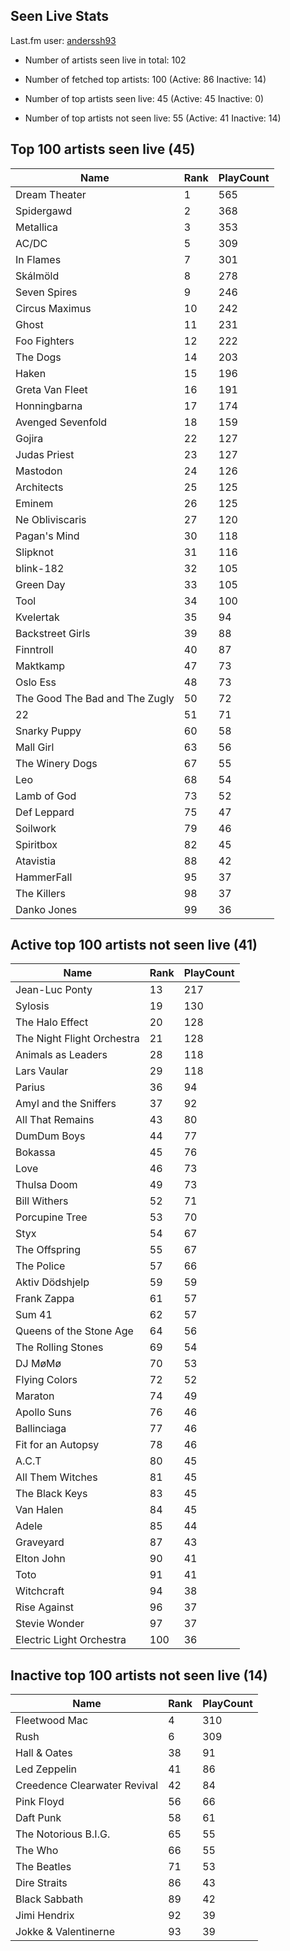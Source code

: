 ## Seen Live Stats

Last.fm user: [anderssh93](https://www.last.fm/user/anderssh93)

- Number of artists seen live in total: 102

- Number of fetched top artists: 100 (Active: 86 Inactive: 14)

- Number of top artists seen live: 45 (Active: 45 Inactive: 0)

- Number of top artists not seen live: 55 (Active: 41 Inactive: 14)

## Top 100 artists seen live (45)

Name                           | Rank | PlayCount
------------------------------ | ---- | ---------
Dream Theater                  | 1    | 565      
Spidergawd                     | 2    | 368      
Metallica                      | 3    | 353      
AC/DC                          | 5    | 309      
In Flames                      | 7    | 301      
Skálmöld                       | 8    | 278      
Seven Spires                   | 9    | 246      
Circus Maximus                 | 10   | 242      
Ghost                          | 11   | 231      
Foo Fighters                   | 12   | 222      
The Dogs                       | 14   | 203      
Haken                          | 15   | 196      
Greta Van Fleet                | 16   | 191      
Honningbarna                   | 17   | 174      
Avenged Sevenfold              | 18   | 159      
Gojira                         | 22   | 127      
Judas Priest                   | 23   | 127      
Mastodon                       | 24   | 126      
Architects                     | 25   | 125      
Eminem                         | 26   | 125      
Ne Obliviscaris                | 27   | 120      
Pagan's Mind                   | 30   | 118      
Slipknot                       | 31   | 116      
blink-182                      | 32   | 105      
Green Day                      | 33   | 105      
Tool                           | 34   | 100      
Kvelertak                      | 35   | 94       
Backstreet Girls               | 39   | 88       
Finntroll                      | 40   | 87       
Maktkamp                       | 47   | 73       
Oslo Ess                       | 48   | 73       
The Good The Bad and The Zugly | 50   | 72       
22                             | 51   | 71       
Snarky Puppy                   | 60   | 58       
Mall Girl                      | 63   | 56       
The Winery Dogs                | 67   | 55       
Leo                            | 68   | 54       
Lamb of God                    | 73   | 52       
Def Leppard                    | 75   | 47       
Soilwork                       | 79   | 46       
Spiritbox                      | 82   | 45       
Atavistia                      | 88   | 42       
HammerFall                     | 95   | 37       
The Killers                    | 98   | 37       
Danko Jones                    | 99   | 36       

## Active top 100 artists not seen live (41)

Name                       | Rank | PlayCount
-------------------------- | ---- | ---------
Jean-Luc Ponty             | 13   | 217      
Sylosis                    | 19   | 130      
The Halo Effect            | 20   | 128      
The Night Flight Orchestra | 21   | 128      
Animals as Leaders         | 28   | 118      
Lars Vaular                | 29   | 118      
Parius                     | 36   | 94       
Amyl and the Sniffers      | 37   | 92       
All That Remains           | 43   | 80       
DumDum Boys                | 44   | 77       
Bokassa                    | 45   | 76       
Love                       | 46   | 73       
Thulsa Doom                | 49   | 73       
Bill Withers               | 52   | 71       
Porcupine Tree             | 53   | 70       
Styx                       | 54   | 67       
The Offspring              | 55   | 67       
The Police                 | 57   | 66       
Aktiv Dödshjelp            | 59   | 59       
Frank Zappa                | 61   | 57       
Sum 41                     | 62   | 57       
Queens of the Stone Age    | 64   | 56       
The Rolling Stones         | 69   | 54       
DJ MøMø                    | 70   | 53       
Flying Colors              | 72   | 52       
Maraton                    | 74   | 49       
Apollo Suns                | 76   | 46       
Ballinciaga                | 77   | 46       
Fit for an Autopsy         | 78   | 46       
A.C.T                      | 80   | 45       
All Them Witches           | 81   | 45       
The Black Keys             | 83   | 45       
Van Halen                  | 84   | 45       
Adele                      | 85   | 44       
Graveyard                  | 87   | 43       
Elton John                 | 90   | 41       
Toto                       | 91   | 41       
Witchcraft                 | 94   | 38       
Rise Against               | 96   | 37       
Stevie Wonder              | 97   | 37       
Electric Light Orchestra   | 100  | 36       

## Inactive top 100 artists not seen live (14)

Name                         | Rank | PlayCount
---------------------------- | ---- | ---------
Fleetwood Mac                | 4    | 310      
Rush                         | 6    | 309      
Hall & Oates                 | 38   | 91       
Led Zeppelin                 | 41   | 86       
Creedence Clearwater Revival | 42   | 84       
Pink Floyd                   | 56   | 66       
Daft Punk                    | 58   | 61       
The Notorious B.I.G.         | 65   | 55       
The Who                      | 66   | 55       
The Beatles                  | 71   | 53       
Dire Straits                 | 86   | 43       
Black Sabbath                | 89   | 42       
Jimi Hendrix                 | 92   | 39       
Jokke & Valentinerne         | 93   | 39       
